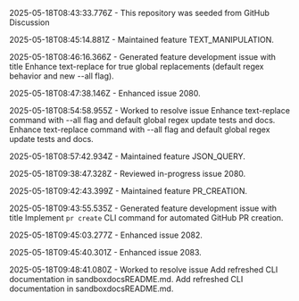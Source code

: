 2025-05-18T08:43:33.776Z - This repository was seeded from GitHub Discussion 

2025-05-18T08:45:14.881Z - Maintained feature TEXT_MANIPULATION.

2025-05-18T08:46:16.366Z - Generated feature development issue with title Enhance text-replace for true global replacements (default regex behavior and new --all flag).

2025-05-18T08:47:38.146Z - Enhanced issue 2080.

2025-05-18T08:54:58.955Z - Worked to resolve issue Enhance text-replace command with --all flag and default global regex update tests and docs. Enhance text-replace command with --all flag and default global regex update tests and docs.

2025-05-18T08:57:42.934Z - Maintained feature JSON_QUERY.

2025-05-18T09:38:47.328Z - Reviewed in-progress issue 2080.

2025-05-18T09:42:43.399Z - Maintained feature PR_CREATION.

2025-05-18T09:43:55.535Z - Generated feature development issue with title Implement `pr create` CLI command for automated GitHub PR creation.

2025-05-18T09:45:03.277Z - Enhanced issue 2082.

2025-05-18T09:45:40.301Z - Enhanced issue 2083.

2025-05-18T09:48:41.080Z - Worked to resolve issue Add refreshed CLI documentation in sandboxdocsREADME.md. Add refreshed CLI documentation in sandboxdocsREADME.md.

